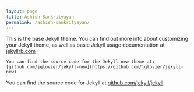```yaml
---
layout: page
title: Ashish Sankrityayan
permalink: /ashish-sankrityayan/
---
```


This is the base Jekyll theme. You can find out more info about customizing your Jekyll theme, as well as basic Jekyll usage documentation at [jekyllrb.com](http://jekyllrb.com/)

`You can find the source code for the Jekyll new theme at: [github.com/jglovier/jekyll-new](https://github.com/jglovier/jekyll-new)`

You can find the source code for Jekyll at [github.com/jekyll/jekyll](https://github.com/jekyll/jekyll)
